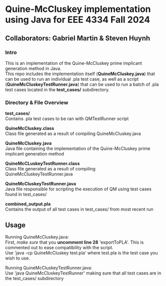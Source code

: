 # **Quine-McCluskey implementation using Java for EEE 4334 Fall 2024**  
## **Collaborators**: Gabriel Martin & Steven Huynh  
### **Intro**  
This is an implementation of the Quine-McCluskey prime implicant generation method in Java.  
This repo includes the implementation itself (**QuineMcCluskey.java**) that can be used to run an individual .pla test case, as well as a script (**QuineMcCluskeyTestRunner.java**) that can be used to run a batch of .pla test cases located in the **test_cases/** subdirectory.

### **Directory & File Overview**  
**test_cases/**  
Contains .pla test cases to be ran with QMTestRunner script    

**QuineMcCluskey.class**  
Class file generated as a result of compiling QuineMcCluskey.java  

**QuineMcCluskey.java**  
Java file containing the implementation of the Quine-McCluskey prime implicant generation method  

**QuineMcCLuskeyTestRunner.class**  
Class file generated as a result of compiling QuineMcCluskeyTestRunner.java  

**QuineMcCluskeyTestRunner.java**  
Java file responsible for scripting the execution of QM using test cases found in test_cases/  

**combined_output.pla**  
Contains the output of all test cases in test_cases/ from most recent run

## **Usage**  
Running QuineMcCluskey.java:  
First, *make sure* that you **uncomment line 28** 'exportToPLA'. This is commented out to ease compatibility with the script.  
Use 'java -cp QuineMcCluskey test.pla' where test.pla is the test case you wish to use.  

Running QuineMcCluskeyTestRunner.java:  
Use 'java QuineMcCluskeyTestRunner' making sure that all test cases are in the test_cases/ subdirectory  
